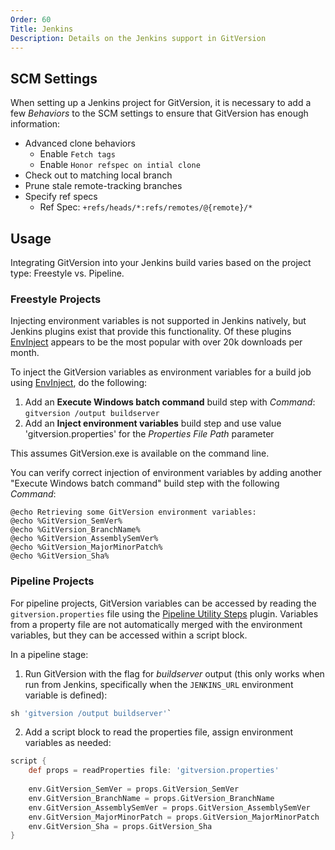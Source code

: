 ```yaml
---
Order: 60
Title: Jenkins
Description: Details on the Jenkins support in GitVersion
---
```


## SCM Settings

When setting up a Jenkins project for GitVersion, it is necessary to add a few *Behaviors* to the SCM settings to ensure that GitVersion has enough information:

* Advanced clone behaviors
  * Enable `Fetch tags`
  * Enable `Honor refspec on intial clone`
* Check out to matching local branch
* Prune stale remote-tracking branches
* Specify ref specs
  * Ref Spec: `+refs/heads/*:refs/remotes/@{remote}/*`

## Usage

Integrating GitVersion into your Jenkins build varies based on the project type: Freestyle vs. Pipeline.

### Freestyle Projects

Injecting environment variables is not supported in Jenkins natively, but
Jenkins plugins exist that provide this functionality. Of these plugins
[EnvInject] appears to be the most popular with over 20k downloads per month.

To inject the GitVersion variables as environment variables for a build job
using [EnvInject], do the following:

1. Add an **Execute Windows batch command** build step with *Command*:
    `gitversion /output buildserver`
1. Add an **Inject environment variables** build step and use value
'gitversion.properties' for the *Properties File Path* parameter

This assumes GitVersion.exe is available on the command line.

You can verify correct injection of environment variables by adding another
"Execute Windows batch command" build step with the following *Command*:

```shell
@echo Retrieving some GitVersion environment variables:
@echo %GitVersion_SemVer%
@echo %GitVersion_BranchName%
@echo %GitVersion_AssemblySemVer%
@echo %GitVersion_MajorMinorPatch%
@echo %GitVersion_Sha%
```

### Pipeline Projects

For pipeline projects, GitVersion variables can be accessed by reading the `gitversion.properties` file using the [Pipeline Utility Steps] plugin. Variables from a property file are not automatically merged with the environment variables, but they can be accessed within a script block.

In a pipeline stage:

1. Run GitVersion with the flag for *buildserver* output (this only works when run from Jenkins, specifically when the `JENKINS_URL` environment variable is defined):
```groovy
sh 'gitversion /output buildserver'`
```
2. Add a script block to read the properties file, assign environment variables as needed:
```groovy
script {
    def props = readProperties file: 'gitversion.properties'
    
    env.GitVersion_SemVer = props.GitVersion_SemVer
    env.GitVersion_BranchName = props.GitVersion_BranchName
    env.GitVersion_AssemblySemVer = props.GitVersion_AssemblySemVer
    env.GitVersion_MajorMinorPatch = props.GitVersion_MajorMinorPatch
    env.GitVersion_Sha = props.GitVersion_Sha
}
```

[EnvInject]: https://wiki.jenkins-ci.org/display/JENKINS/EnvInject+Plugin
[Pipeline Utility Steps]: https://plugins.jenkins.io/pipeline-utility-steps
